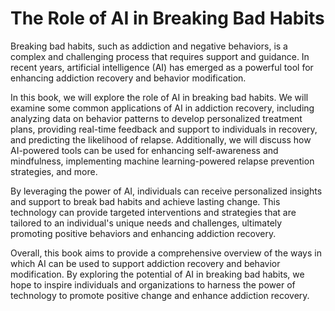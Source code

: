 The Role of AI in Breaking Bad Habits
===================================================

Breaking bad habits, such as addiction and negative behaviors, is a complex and challenging process that requires support and guidance. In recent years, artificial intelligence (AI) has emerged as a powerful tool for enhancing addiction recovery and behavior modification.

In this book, we will explore the role of AI in breaking bad habits. We will examine some common applications of AI in addiction recovery, including analyzing data on behavior patterns to develop personalized treatment plans, providing real-time feedback and support to individuals in recovery, and predicting the likelihood of relapse. Additionally, we will discuss how AI-powered tools can be used for enhancing self-awareness and mindfulness, implementing machine learning-powered relapse prevention strategies, and more.

By leveraging the power of AI, individuals can receive personalized insights and support to break bad habits and achieve lasting change. This technology can provide targeted interventions and strategies that are tailored to an individual's unique needs and challenges, ultimately promoting positive behaviors and enhancing addiction recovery.

Overall, this book aims to provide a comprehensive overview of the ways in which AI can be used to support addiction recovery and behavior modification. By exploring the potential of AI in breaking bad habits, we hope to inspire individuals and organizations to harness the power of technology to promote positive change and enhance addiction recovery.
